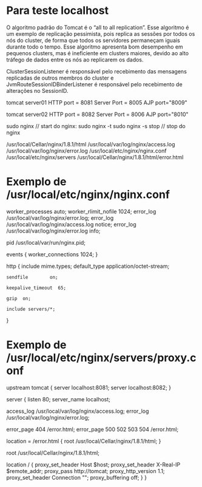 # Para teste localhost

O algoritmo padrão do Tomcat é o “all to all replication”.
Esse algoritmo é um exemplo de replicação pessimista, pois 
replica as sessões por todos os nós do cluster, de forma que 
todos os servidores permaneçam iguais durante todo o tempo. 
Esse algoritmo apresenta bom desempenho em pequenos clusters, 
mas é ineficiente em clusters maiores, devido ao alto tráfego 
de dados entre os nós ao replicarem os dados.

ClusterSessionListener é responsável pelo recebimento das 
mensagens replicadas de outros membros do cluster e 
JvmRouteSessionIDBinderListener é responsável pelo recebimento 
de alterações no SessionID.

tomcat server01
HTTP port = 8081
Server Port = 8005
AJP port="8009"

tomcat server02
HTTP port = 8082
Server Port = 8006
AJP port="8010"

sudo nginx // start do nginx:
sudo nginx -t
sudo nginx -s stop // stop do nginx

/usr/local/Cellar/nginx/1.8.1/html
/usr/local/var/log/nginx/access.log
/usr/local/var/log/nginx/error.log
/usr/local/etc/nginx/nginx.conf
/usr/local/etc/nginx/servers
/usr/local/Cellar/nginx/1.8.1/html/error.html

# Exemplo de /usr/local/etc/nginx/nginx.conf
worker_processes  auto;
worker_rlimit_nofile 1024;
error_log  /usr/local/var/log/nginx/error.log;
error_log  /usr/local/var/log/nginx/access.log  notice;
error_log  /usr/local/var/log/nginx/error.log  info;

pid        /usr/local/var/run/nginx.pid;

events {
    worker_connections  1024;
}


http {
    include       mime.types;
    default_type  application/octet-stream;

    sendfile        on;

    keepalive_timeout  65;

    gzip  on;

    include servers/*;
}


# Exemplo de /usr/local/etc/nginx/servers/proxy.conf
upstream tomcat {
  server localhost:8081;
  server localhost:8082;
}

server {
  listen 80;
  server_name localhost;

  access_log /usr/local/var/log/nginx/access.log;
  error_log /usr/local/var/log/nginx/error.log;

  error_page 404 /error.html;
  error_page 500 502 503 504 /error.html;

  location = /error.html {
    root /usr/local/Cellar/nginx/1.8.1/html;
  }

  root /usr/local/Cellar/nginx/1.8.1/html;

  location / {
    proxy_set_header Host $host;
    proxy_set_header X-Real-IP $remote_addr;
    proxy_pass http://tomcat;
      proxy_http_version 1.1;
    proxy_set_header Connection "";
    proxy_buffering off;
  }
}

